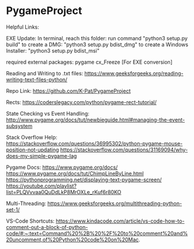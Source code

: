 # PygameProject
 
Helpful Links:

EXE Update:
In terminal, reach this folder: 
    run command "python3 setup.py build"
    to create a DMG: "python3 setup.py bdist_dmg"
    to create a Windows Installer: "python3 setup.py bdist_msi"

required external packages:
pygame
cx_Freeze [For EXE conversion]

Reading and Writing to .txt files: 
https://www.geeksforgeeks.org/reading-writing-text-files-python/

Repo Link: 
https://github.com/K-Pat/PygameProject 

Rects: 
https://coderslegacy.com/python/pygame-rect-tutorial/ 

State Checking vs Event Handling:
http://www.pygame.org/docs/tut/newbieguide.html#managing-the-event-subsystem 

Stack Overflow Help: 
https://stackoverflow.com/questions/36995302/python-pygame-mouse-position-not-updating 
https://stackoverflow.com/questions/31169094/why-does-my-simple-pygame-lag 

Pygame Docs:
https://www.pygame.org/docs/
https://www.pygame.org/docs/tut/ChimpLineByLine.html
https://pythonprogramming.net/displaying-text-pygame-screen/ 
https://youtube.com/playlist?list=PLQVvvaa0QuDdLkP8MrOXLe_rKuf6r80KO

Multi-Threading:
https://www.geeksforgeeks.org/multithreading-python-set-1/ 

VS-Code Shortcuts:
https://www.kindacode.com/article/vs-code-how-to-comment-out-a-block-of-python-code/#:~:text=Command%20%2B%20%2F%20to%20comment%20and%20uncomment,of%20Python%20code%20on%20Mac. 
